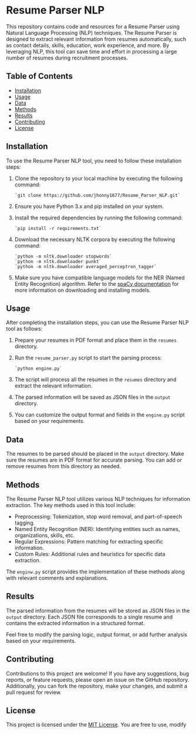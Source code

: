 # Resume Parser NLP

This repository contains code and resources for a Resume Parser using Natural Language Processing (NLP) techniques. The Resume Parser is designed to extract relevant information from resumes automatically, such as contact details, skills, education, work experience, and more. By leveraging NLP, this tool can save time and effort in processing a large number of resumes during recruitment processes.

## Table of Contents

- [Installation](#installation)
- [Usage](#usage)
- [Data](#data)
- [Methods](#methods)
- [Results](#results)
- [Contributing](#contributing)
- [License](#license)

## Installation

To use the Resume Parser NLP tool, you need to follow these installation steps:

1. Clone the repository to your local machine by executing the following command:

    ```
    `git clone https://github.com/jhonny1677/Resume_Parser_NLP.git`
    ```

2. Ensure you have Python 3.x and pip installed on your system.

3. Install the required dependencies by running the following command:

    ```
    `pip install -r requirements.txt`
    ```

4. Download the necessary NLTK corpora by executing the following command:

    ```
    `python -m nltk.downloader stopwords`
    `python -m nltk.downloader punkt`
    `python -m nltk.downloader averaged_perceptron_tagger`
    ```

5. Make sure you have compatible language models for the NER (Named Entity Recognition) algorithm. Refer to the [spaCy documentation](https://spacy.io/models) for more information on downloading and installing models.

## Usage

After completing the installation steps, you can use the Resume Parser NLP tool as follows:

1. Prepare your resumes in PDF format and place them in the `resumes` directory.

2. Run the `resume_parser.py` script to start the parsing process:

    ```
    `python engine.py`
    ```

3. The script will process all the resumes in the `resumes` directory and extract the relevant information.

4. The parsed information will be saved as JSON files in the `output` directory.

5. You can customize the output format and fields in the `engine.py` script based on your requirements.

## Data

The resumes to be parsed should be placed in the `output` directory. Make sure the resumes are in PDF format for accurate parsing. You can add or remove resumes from this directory as needed.

## Methods

The Resume Parser NLP tool utilizes various NLP techniques for information extraction. The key methods used in this tool include:

- Preprocessing: Tokenization, stop word removal, and part-of-speech tagging.
- Named Entity Recognition (NER): Identifying entities such as names, organizations, skills, etc.
- Regular Expressions: Pattern matching for extracting specific information.
- Custom Rules: Additional rules and heuristics for specific data extraction.

The `enginw.py` script provides the implementation of these methods along with relevant comments and explanations.

## Results

The parsed information from the resumes will be stored as JSON files in the `output` directory. Each JSON file corresponds to a single resume and contains the extracted information in a structured format.

Feel free to modify the parsing logic, output format, or add further analysis based on your requirements.

## Contributing

Contributions to this project are welcome! If you have any suggestions, bug reports, or feature requests, please open an issue on the GitHub repository. Additionally, you can fork the repository, make your changes, and submit a pull request for review.

## License

This project is licensed under the [MIT License](LICENSE). You are free to use, modify
